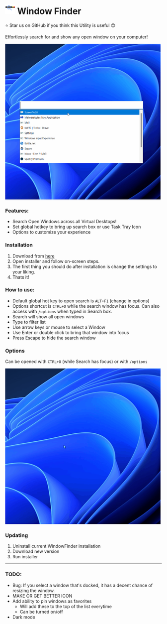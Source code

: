 # ![](./WindowSearcher//WindowFinderIcon.png) Window Finder

⭐ Star us on GitHub if you think this Utility is useful 😊

Effortlessly search for and show any open window on your computer!

<img src="gifs/WindowFinderMainDemo.gif" data-canonical-src="gifs/WindowFinderMainDemo.gif.gif" width="500" height="500" />

### Features:
 - Search Open Windows across all Virtual Desktops!
 - Set global hotkey to bring up search box or use Task Tray Icon
 - Options to customize your experience

### Installation
1. Download from [here]
1. Open installer and follow on-screen steps.
1. The first thing you should do after installation is change the settings to your liking.
1. Thats it!

### How to use:
- Default global hot key to open search is `ALT+F1` (change in options)
- Options shortcut is `CTRL+O` while the search window has focus. Can also access with `/options` when typed in Search box.
- Search will show all open windows 
- Type to filter list
- Use arrow keys or mouse to select a Window
- Use Enter or double click to bring that window into focus
- Press Escape to hide the search window

### Options
Can be opened with `CTRL+O` (while Search has focus) or with `/options`

<img src="gifs/Options.gif" data-canonical-src="gifs/Options.gif" width="500" height="500" />

### Updating
1. Uninstall current WindowFinder installation
2. Download new version
3. Run installer

---
### TODO:
- Bug: If you select a window that's docked, it has a decent chance of resizing the window.
- MAKE OR GET BETTER ICON
- Add ability to pin windows as favorites
    - Will add these to the top of the list everytime
    - Can be turned on/off
- Dark mode

[here]: https://github.com/keagster1/WindowFinder/releases/tag/v1.0.1-beta
